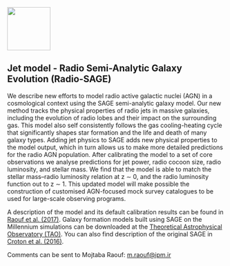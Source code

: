 
<img src="https://github.com/mojtabaraouf/sage/master/Radio-SAGE-LOGO.png" width="100">

## Jet model - Radio Semi-Analytic Galaxy Evolution (Radio-SAGE)

We describe new efforts to model radio active galactic nuclei (AGN) in a cosmological context using the SAGE semi-analytic galaxy model. Our new method tracks the physical properties of radio jets in massive galaxies, including the evolution of radio lobes and their impact on the surrounding gas. This model also self consistently follows the gas cooling-heating cycle that significantly shapes star formation and the life and death of many galaxy types. Adding jet physics to SAGE adds new physical properties to the model output, which in turn allows us to make more detailed predictions for the radio AGN population. After calibrating the model to a set of core observations we analyse predictions for jet power, radio cocoon size, radio luminosity, and stellar mass. We find that the model is able to match the stellar mass–radio luminosity relation at z ∼ 0, and the radio luminosity function out to z ∼ 1. This updated model will make possible the construction of customised AGN-focused mock survey catalogues to be used for large-scale observing programs.

A description of the model and its default calibration results can be found in [Raouf et al. (2017)](https://arxiv.org/abs/1706.06595). Galaxy formation models built using SAGE on the Millennium simulations can be downloaded at the [Theoretical Astrophysical Observatory (TAO)](https://tao.asvo.org.au/). You can also find description of the original SAGE in [Croton et al. (2016)](https://arxiv.org/abs/1601.04709).

Comments can be sent to Mojtaba Raouf: m.raouf@ipm.ir 
